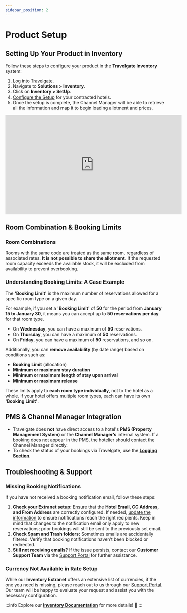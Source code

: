 ```yaml
---
sidebar_position: 2
---
```


# Product Setup

## Setting Up Your Product in Inventory

Follow these steps to configure your product in the **Travelgate Inventory** system:

1. Log into [Travelgate](https://www.travelgate.com/).
2. Navigate to **Solutions > Inventory**.
3. Click on **Inventory > SetUp**.
4. [Configure the Setup](/docs/apps/inventory/extranet/set-up/setup/) for your contracted hotels.
5. Once the setup is complete, the Channel Manager will be able to retrieve all the information and map it to begin loading allotment and prices.

<iframe width="560" height="315" src="https://www.youtube.com/embed/V_nJoDkMOTA?si=VHPDpuanWe5G8AmP" title="YouTube video player" frameborder="0" allow="accelerometer; autoplay; clipboard-write; encrypted-media; gyroscope; picture-in-picture; web-share" allowfullscreen></iframe>

## Room Combination & Booking Limits

### Room Combinations

Rooms with the same code are treated as the same room, regardless of associated rates. **It is not possible to share the allotment**. If the requested room capacity exceeds the available stock, it will be excluded from availability to prevent overbooking.

### Understanding Booking Limits: A Case Example

The **'Booking Limit'** is the maximum number of reservations allowed for a specific room type on a given day.  

For example, if you set a **'Booking Limit'** of **50** for the period from **January 15 to January 30**, it means you can accept up to **50 reservations per day** for that room type.  
- On **Wednesday**, you can have a maximum of **50** reservations.  
- On **Thursday**, you can have a maximum of **50** reservations.  
- On **Friday**, you can have a maximum of **50** reservations, and so on.  

Additionally, you can **remove availability** (by date range) based on conditions such as:  
- **Booking Limit** (allocation)  
- **Minimum or maximum stay duration**  
- **Minimum or maximum length of stay upon arrival**  
- **Minimum or maximum release**  

These limits apply to **each room type individually**, not to the hotel as a whole. If your hotel offers multiple room types, each can have its own **'Booking Limit'**.

## PMS & Channel Manager Integration

- Travelgate does **not** have direct access to a hotel's **PMS (Property Management System)** or the **Channel Manager’s** internal system. If a booking does not appear in the PMS, the hotelier should contact the Channel Manager directly.
- To check the status of your bookings via Travelgate, use the **[Logging Section](/kb/platform/app-features/monitoring-tools/logging/logging-details)**.


## Troubleshooting & Support

### Missing Booking Notifications

If you have not received a booking notification email, follow these steps:

1. **Check your Extranet setup:** Ensure that the **Hotel Email, CC Address, and From Address** are correctly configured. If needed, [update the information](/docs/apps/inventory/extranet/set-up/setup#how-to-add-a-hotel) to ensure notifications reach the right recipients. Keep in mind that changes to the notification email only apply to new reservations; prior bookings will still be sent to the previously set email.
2. **Check Spam and Trash folders:** Sometimes emails are accidentally filtered. Verify that booking notifications haven’t been blocked or redirected.
3. **Still not receiving emails?** If the issue persists, contact our **Customer Support Team** via the [Support Portal](https://app.travelgate.com/support) for further assistance.

### Currency Not Available in Rate Setup

While our **Inventory Extranet** offers an extensive list of currencies, if the one you need is missing, please reach out to us through our [Support Portal](https://app.travelgate.com/support). Our team will be happy to evaluate your request and assist you with the necessary configuration.


:::info
Explore our **[Inventory Documentation](/docs/apps/inventory/extranet/set-up/setup)** for more details! 🚀
:::

